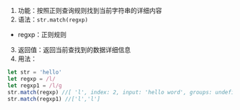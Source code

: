 1. 功能：按照正则查询规则找到当前字符串的详细内容
2. 语法：`str.match(regxp)`

- regxp：正则规则

3. 返回值：返回当前查找到的数据详细信息
4. 用法：

```js
let str = 'hello'
let regxp = /l/
let regxp1 = /l/g
str.match(regxp) //[ 'l', index: 2, input: 'hello word', groups: undefined ]
str.match(regxp1) //['l','l']
```
